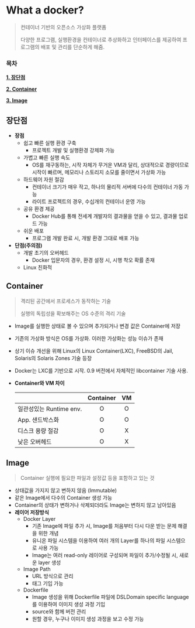 # What a docker?
> 컨테이너 기반의 오픈소스 가상화 플랫폼
>
> 다양한 프로그램, 실행환경을 컨테이너로 추상화하고 
> 인터페이스를 제공하여 프로그램의 배포 및 관리를 단순하게 해줌.

### 목차

**[1. 장단점](#장단점)**

**[2. Container](#Container)**

**[3. Image](#Image)**

**[](#NCP-(Naver-Cloud-Platform))**



## 장단점

- **장점**
  - 쉽고 빠른 실행 환경 구축
    - 프로젝트 개발 및 실행환경 강제화 가능
  - 가볍고 빠른 실행 속도
    - OS를 재구동하는, 시작 자체가 무거운 VM과 달리, 상대적으로 경량이므로 시작이 빠르며, 메모리나 스토리지 소모를 줄이면서 가상화 가능
  - 하드웨어 자원 절감
    - 컨테이너 크기가 매우 작고, 하나의 물리적 서버에 다수의 컨테이너 가동 가능
    - 라이트 프로젝트의  경우, 수십개의 컨테이너 운영 가능
  - 공유 환경 제공
    - Docker Hub를 통해 전세계 개발자의 결과물을 얻을 수 있고, 결과물 업로드 가능
  - 쉬운 배포
    - 프로그램 개발 완료 시, 개발 환경 그대로 배포 가능
- **단점(주의점)**
  - 개발 초기의 오버헤드
    - Docker 입문자의 경우, 환경 설정 시, 시행 착오 확률 존재
  - Linux 친화적



## Container

> 격리된 공간에서 프로세스가 동작하는 기술
>
> 실행의 독립성을 확보해주는 OS 수준의 격리 기술

- Image를 실행한 상태로 볼 수 있으며 추가되거나 변경 값은 Container에 저장

- 기존의 가상화 방식은 OS를 가상화. 이러한 가상화는 성능 이슈가 존재

- 상기 이슈 개선을 위해 Linux의 Linux Container(LXC), FreeBSD의 Jail, Solaris의 Solaris Zones 기술 등장

- Docker는 LXC를 기반으로 시작. 0.9 버전에서 자체적인 libcontainer 기술 사용.

- **Container와 VM 차이**

  |                    | Container |  VM  |
  | ------------------ | :-------: | :--: |
  | 일관성있는 Runtime env. |     O     |  O   |
  | App. 샌드박스화         |     O     |  O   |
  | 디스크 용량 절감          |     O     |  X   |
  | 낮은 오버헤드            |     O     |  X   |



## Image

> Container 실행에 필요한 파일과 설정값 등을 포함하고 있는 것

- 상태값을 가지지 않고 변하지 않음 (Immutable)
- 같은 Image에서 다수의 Container 생성 가능
- Container의 상태가 변하거나 삭제되더라도 Image는 변하지 않고 남아있음
- **레이어 저장방식**
  - Docker Layer
    - 기존 Image에 파일 추가 시, Image를 처음부터 다시 다운 받는 문제 해결을 위한 개념
    - 유니온 파일 시스템을 이용하여 여러 개의 Layer를 하나의 파일 시스템으로 사용 가능
    - Image는 여러 read-only 레이어로 구성되며 파일이 추가/수정될 시, 새로운 layer 생성
  - Image Path
    - URL 방식으로 관리
    - 태그 기입 가능
  - Dockerfile
    - Image 생성을 위해 Dockerfile 파일에 DSLDomain specific language를 이용하여 이미지 생성 과정 기입
    - source와 함께 버전 관리
    - 원할 경우, 누구나 이미지 생성 과정을 보고 수정 가능

